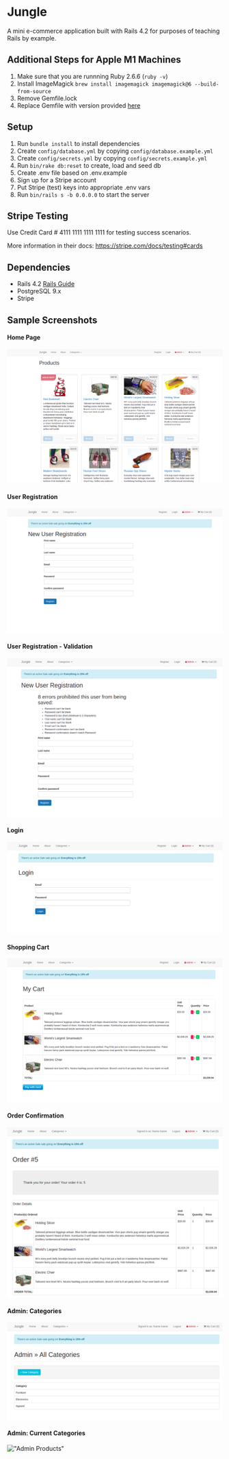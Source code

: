 # Jungle

A mini e-commerce application built with Rails 4.2 for purposes of teaching Rails by example.

## Additional Steps for Apple M1 Machines

1. Make sure that you are runnning Ruby 2.6.6 (`ruby -v`)
1. Install ImageMagick `brew install imagemagick imagemagick@6 --build-from-source`
2. Remove Gemfile.lock
3. Replace Gemfile with version provided [here](https://gist.githubusercontent.com/FrancisBourgouin/831795ae12c4704687a0c2496d91a727/raw/ce8e2104f725f43e56650d404169c7b11c33a5c5/Gemfile)

## Setup

1. Run `bundle install` to install dependencies
2. Create `config/database.yml` by copying `config/database.example.yml`
3. Create `config/secrets.yml` by copying `config/secrets.example.yml`
4. Run `bin/rake db:reset` to create, load and seed db
5. Create .env file based on .env.example
6. Sign up for a Stripe account
7. Put Stripe (test) keys into appropriate .env vars
8. Run `bin/rails s -b 0.0.0.0` to start the server

## Stripe Testing

Use Credit Card # 4111 1111 1111 1111 for testing success scenarios.

More information in their docs: <https://stripe.com/docs/testing#cards>

## Dependencies

* Rails 4.2 [Rails Guide](http://guides.rubyonrails.org/v4.2/)
* PostgreSQL 9.x
* Stripe

## Sample Screenshots

#### Home Page
!["Home Page"](https://github.com/kmunirpm/jungle-rails/blob/master/docs/images/home.png)

#### User Registration
!["User Registration"](https://github.com/kmunirpm/jungle-rails/blob/master/docs/images/registration.png)

#### User Registration - Validation
!["User Registration - Validation"](https://github.com/kmunirpm/jungle-rails/blob/master/docs/images/registration_val.png)

#### Login
!["Login"](https://github.com/kmunirpm/jungle-rails/blob/master/docs/images/login.png)

#### Shopping Cart 
!["Shopping Cart"](https://github.com/kmunirpm/jungle-rails/blob/master/docs/images/cart.png)

#### Order Confirmation 
!["Order Confirmation"](https://github.com/kmunirpm/jungle-rails/blob/master/docs/images/order_confirmation.png)

#### Admin: Categories
!["Admin Categories"](https://github.com/kmunirpm/jungle-rails/blob/master/docs/images/admin_categories.png)

#### Admin: Current Categories
!["Admin Products"](https://github.com/kmunirpm/jungle-rails/blob/master/docs/images/admin_products_.png)
